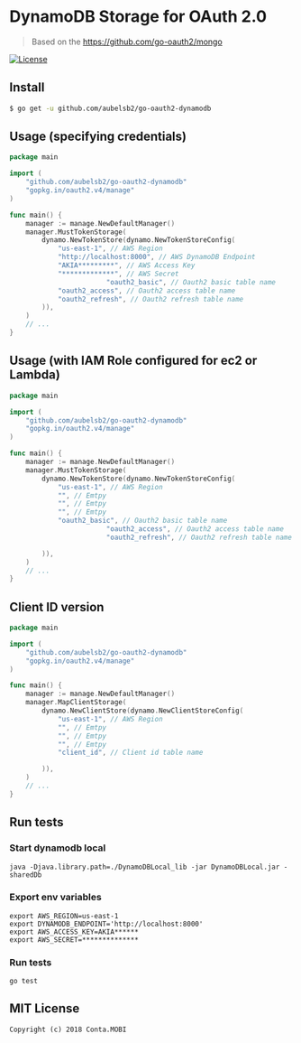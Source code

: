 # DynamoDB Storage for OAuth 2.0

> Based on the https://github.com/go-oauth2/mongo

[![License][License-Image]][License-Url]

## Install

``` bash
$ go get -u github.com/aubelsb2/go-oauth2-dynamodb
```

## Usage (specifying credentials)

``` go
package main

import (
	"github.com/aubelsb2/go-oauth2-dynamodb"
	"gopkg.in/oauth2.v4/manage"
)

func main() {
	manager := manage.NewDefaultManager()
	manager.MustTokenStorage(
		dynamo.NewTokenStore(dynamo.NewTokenStoreConfig(
			"us-east-1", // AWS Region
			"http://localhost:8000", // AWS DynamoDB Endpoint
			"AKIA*********", // AWS Access Key
			"*************", // AWS Secret
                        "oauth2_basic", // Oauth2 basic table name
			"oauth2_access", // Oauth2 access table name
			"oauth2_refresh", // Oauth2 refresh table name
		)),
	)
	// ...
}
```

## Usage (with IAM Role configured for ec2 or Lambda)

``` go
package main

import (
	"github.com/aubelsb2/go-oauth2-dynamodb"
	"gopkg.in/oauth2.v4/manage"
)

func main() {
	manager := manage.NewDefaultManager()
	manager.MustTokenStorage(
		dynamo.NewTokenStore(dynamo.NewTokenStoreConfig(
			"us-east-1", // AWS Region
			"", // Emtpy
			"", // Emtpy
			"", // Emtpy
			"oauth2_basic", // Oauth2 basic table name
                        "oauth2_access", // Oauth2 access table name
                        "oauth2_refresh", // Oauth2 refresh table name

		)),
	)
	// ...
}
```

## Client ID version

``` go
package main

import (
	"github.com/aubelsb2/go-oauth2-dynamodb"
	"gopkg.in/oauth2.v4/manage"
)

func main() {
	manager := manage.NewDefaultManager()
	manager.MapClientStorage(
		dynamo.NewClientStore(dynamo.NewClientStoreConfig(
			"us-east-1", // AWS Region
			"", // Emtpy
			"", // Emtpy
			"", // Emtpy
			"client_id", // Client id table name

		)),
	)
	// ...
}
```

## Run tests

### Start dynamodb local
``` 
java -Djava.library.path=./DynamoDBLocal_lib -jar DynamoDBLocal.jar -sharedDb 
```

### Export env variables
```
export AWS_REGION=us-east-1
export DYNAMODB_ENDPOINT='http://localhost:8000'
export AWS_ACCESS_KEY=AKIA******
export AWS_SECRET=**************
```

### Run tests
```
go test
```

## MIT License

```
Copyright (c) 2018 Conta.MOBI
```

[License-Url]: http://opensource.org/licenses/MIT
[License-Image]: https://img.shields.io/npm/l/express.svg
